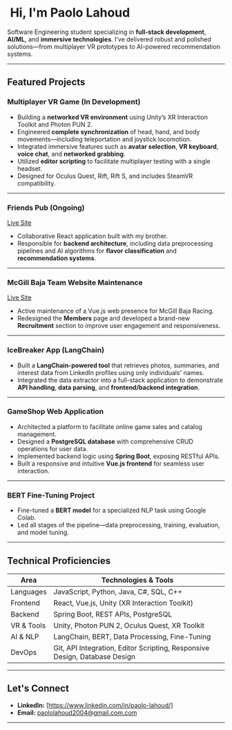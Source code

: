 # ​ Hi, I'm Paolo Lahoud

Software Engineering student specializing in **full-stack development**, **AI/ML**, and **immersive technologies**. I’ve delivered robust and polished solutions—from multiplayer VR prototypes to AI-powered recommendation systems.

---

##  Featured Projects

### **Multiplayer VR Game (In Development)**   
- Building a **networked VR environment** using Unity’s XR Interaction Toolkit and Photon PUN 2.  
- Engineered **complete synchronization** of head, hand, and body movements—including teleportation and joystick locomotion.  
- Integrated immersive features such as **avatar selection**, **VR keyboard**, **voice chat**, and **networked grabbing**.  
- Utilized **editor scripting** to facilitate multiplayer testing with a single headset.  
- Designed for Oculus Quest, Rift, Rift S, and includes SteamVR compatibility.  

---

### **Friends Pub (Ongoing)**  
[Live Site](https://friends-pub.com/)  
- Collaborative React application built with my brother.  
- Responsible for **backend architecture**, including data preprocessing pipelines and AI algorithms for **flavor classification** and **recommendation systems**.

---

### **McGill Baja Team Website Maintenance**  
[Live Site](https://baja.mcgilleus.ca/)  
- Active maintenance of a Vue.js web presence for McGill Baja Racing.  
- Redesigned the **Members** page and developed a brand-new **Recruitment** section to improve user engagement and responsiveness.

---

### **IceBreaker App (LangChain)**  
- Built a **LangChain-powered tool** that retrieves photos, summaries, and interest data from LinkedIn profiles using only individuals' names.  
- Integrated the data extractor into a full-stack application to demonstrate **API handling**, **data parsing**, and **frontend/backend integration**.

---

### **GameShop Web Application**  
- Architected a platform to facilitate online game sales and catalog management.  
- Designed a **PostgreSQL database** with comprehensive CRUD operations for user data.  
- Implemented backend logic using **Spring Boot**, exposing RESTful APIs.  
- Built a responsive and intuitive **Vue.js frontend** for seamless user interaction.

---

### **BERT Fine-Tuning Project**  
- Fine-tuned a **BERT model** for a specialized NLP task using Google Colab.  
- Led all stages of the pipeline—data preprocessing, training, evaluation, and model tuning.

---

##  Technical Proficiencies

| Area        | Technologies & Tools                                                                 |
|-------------|--------------------------------------------------------------------------------------|
| Languages   | JavaScript, Python, Java, C#, SQL, C++                                               |
| Frontend    | React, Vue.js, Unity (XR Interaction Toolkit)                                        |
| Backend     | Spring Boot, REST APIs, PostgreSQL                                                   |
| VR & Tools  | Unity, Photon PUN 2, Oculus Quest, XR Toolkit                                        |
| AI & NLP    | LangChain, BERT, Data Processing, Fine-Tuning                                        |
| DevOps      | Git, API Integration, Editor Scripting, Responsive Design, Database Design           |

---

##  Let's Connect

- **LinkedIn:** [https://www.linkedin.com/in/paolo-lahoud/]    
- **Email:** paololahoud2004@gmail.com.com  

---

